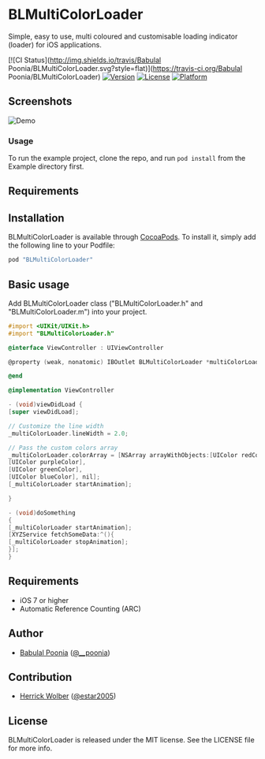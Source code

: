 # BLMultiColorLoader

Simple, easy to use, multi coloured and customisable loading indicator (loader) for iOS applications.

[![CI Status](http://img.shields.io/travis/Babulal Poonia/BLMultiColorLoader.svg?style=flat)](https://travis-ci.org/Babulal Poonia/BLMultiColorLoader)
[![Version](https://img.shields.io/cocoapods/v/BLMultiColorLoader.svg?style=flat)](http://cocoapods.org/pods/BLMultiColorLoader)
[![License](https://img.shields.io/cocoapods/l/BLMultiColorLoader.svg?style=flat)](http://cocoapods.org/pods/BLMultiColorLoader)
[![Platform](https://img.shields.io/cocoapods/p/BLMultiColorLoader.svg?style=flat)](http://cocoapods.org/pods/BLMultiColorLoader)

## Screenshots

![Demo](./Screens/loader_screenshot.gif "Demo View")

### Usage

To run the example project, clone the repo, and run `pod install` from the Example directory first.

## Requirements

## Installation

BLMultiColorLoader is available through [CocoaPods](http://cocoapods.org). To install
it, simply add the following line to your Podfile:

```ruby
pod "BLMultiColorLoader"
```

## Basic usage

Add BLMultiColorLoader class ("BLMultiColorLoader.h" and "BLMultiColorLoader.m") into your project.

```objective-c
#import <UIKit/UIKit.h>
#import "BLMultiColorLoader.h"

@interface ViewController : UIViewController

@property (weak, nonatomic) IBOutlet BLMultiColorLoader *multiColorLoader;

@end
```

```objective-c
@implementation ViewController

- (void)viewDidLoad {
[super viewDidLoad];

// Customize the line width
_multiColorLoader.lineWidth = 2.0;

// Pass the custom colors array
_multiColorLoader.colorArray = [NSArray arrayWithObjects:[UIColor redColor],
[UIColor purpleColor],
[UIColor greenColor],
[UIColor blueColor], nil];
[_multiColorLoader startAnimation];

}

- (void)doSomething
{    
[_multiColorLoader startAnimation];
[XYZService fetchSomeData:^(){
[_multiColorLoader stopAnimation];
}];
}
```

## Requirements

- iOS 7 or higher
- Automatic Reference Counting (ARC)

## Author

- [Babulal Poonia](https://github.com/BLPoonia) ([@__poonia](https://twitter.com/__poonia))

## Contribution

- [Herrick Wolber](https://github.com/rico237) ([@estar2005](https://twitter.com/estar2005))

## License

BLMultiColorLoader is released under the MIT license. See the LICENSE file for more info.
